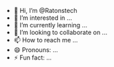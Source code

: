 - 👋 Hi, I’m @Ratonstech
- 👀 I’m interested in ...
- 🌱 I’m currently learning ...
- 💞️ I’m looking to collaborate on ...
- 📫 How to reach me ...
- 😄 Pronouns: ...
- ⚡ Fun fact: ...

<!---
Ratonstech/Ratonstech is a ✨ special ✨ repository because its `README.md` (this file) appears on your GitHub profile.
You can click the Preview link to take a look at your changes.
--->
